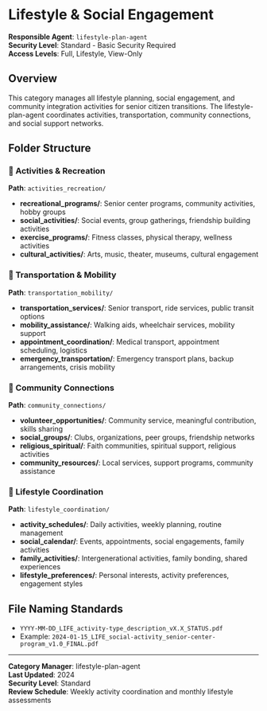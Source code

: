 # Lifestyle & Social Engagement

**Responsible Agent**: `lifestyle-plan-agent`  
**Security Level**: Standard - Basic Security Required  
**Access Levels**: Full, Lifestyle, View-Only

## Overview
This category manages all lifestyle planning, social engagement, and community integration activities for senior citizen transitions. The lifestyle-plan-agent coordinates activities, transportation, community connections, and social support networks.

## Folder Structure

### 🎯 Activities & Recreation
**Path**: `activities_recreation/`
- **recreational_programs/**: Senior center programs, community activities, hobby groups
- **social_activities/**: Social events, group gatherings, friendship building activities
- **exercise_programs/**: Fitness classes, physical therapy, wellness activities
- **cultural_activities/**: Arts, music, theater, museums, cultural engagement

### 🚗 Transportation & Mobility
**Path**: `transportation_mobility/`
- **transportation_services/**: Senior transport, ride services, public transit options
- **mobility_assistance/**: Walking aids, wheelchair services, mobility support
- **appointment_coordination/**: Medical transport, appointment scheduling, logistics
- **emergency_transportation/**: Emergency transport plans, backup arrangements, crisis mobility

### 🤝 Community Connections
**Path**: `community_connections/`
- **volunteer_opportunities/**: Community service, meaningful contribution, skills sharing
- **social_groups/**: Clubs, organizations, peer groups, friendship networks
- **religious_spiritual/**: Faith communities, spiritual support, religious activities
- **community_resources/**: Local services, support programs, community assistance

### 📅 Lifestyle Coordination
**Path**: `lifestyle_coordination/`
- **activity_schedules/**: Daily activities, weekly planning, routine management
- **social_calendar/**: Events, appointments, social engagements, family activities
- **family_activities/**: Intergenerational activities, family bonding, shared experiences
- **lifestyle_preferences/**: Personal interests, activity preferences, engagement styles

## File Naming Standards
- `YYYY-MM-DD_LIFE_activity-type_description_vX.X_STATUS.pdf`
- Example: `2024-01-15_LIFE_social-activity_senior-center-program_v1.0_FINAL.pdf`

---

**Category Manager**: lifestyle-plan-agent  
**Last Updated**: 2024  
**Security Level**: Standard  
**Review Schedule**: Weekly activity coordination and monthly lifestyle assessments